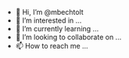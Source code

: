 - 👋 Hi, I’m @mbechtolt
- 👀 I’m interested in ...
- 🌱 I’m currently learning ...
- 💞️ I’m looking to collaborate on ...
- 📫 How to reach me ...

<!---
mbechtolt/mbechtolt is a ✨ special ✨ repository because its `README.md` (this file) appears on your GitHub profile.
You can click the Preview link to take a look at your changes.
--->
